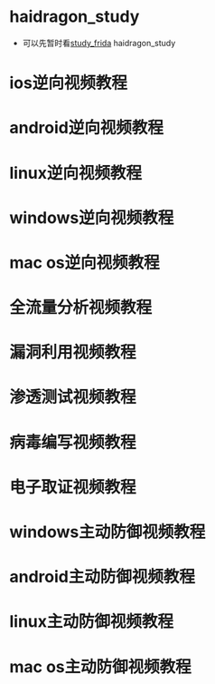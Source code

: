 # haidragon_study
* 可以先暂时看[study_frida](https://github.com/haidragon/study_frida)
haidragon_study
# ios逆向视频教程
# android逆向视频教程
# linux逆向视频教程
# windows逆向视频教程
# mac os逆向视频教程
# 全流量分析视频教程
# 漏洞利用视频教程
# 渗透测试视频教程
# 病毒编写视频教程
# 电子取证视频教程
# windows主动防御视频教程
# android主动防御视频教程
# linux主动防御视频教程
# mac os主动防御视频教程
